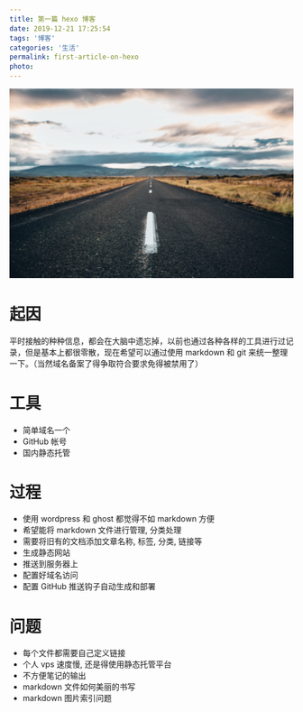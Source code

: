 ```yaml
---
title: 第一篇 hexo 博客
date: 2019-12-21 17:25:54
tags: '博客'
categories: '生活'
permalink: first-article-on-hexo
photo:
---
```


![图片](first-article-on-hexo/asphalt-highway.jpg)

# 起因

平时接触的种种信息，都会在大脑中遗忘掉，以前也通过各种各样的工具进行过记录，但是基本上都很零散，现在希望可以通过使用 markdown 和 git 来统一整理一下。（当然域名备案了得争取符合要求免得被禁用了）

# 工具

* 简单域名一个
* GitHub 帐号
* 国内静态托管

# 过程

* 使用 wordpress 和 ghost 都觉得不如 markdown 方便
* 希望能将 markdown 文件进行管理, 分类处理
* 需要将旧有的文档添加文章名称, 标签, 分类, 链接等
* 生成静态网站
* 推送到服务器上
* 配置好域名访问
* 配置 GitHub 推送钩子自动生成和部署

# 问题

* 每个文件都需要自己定义链接
* 个人 vps 速度慢, 还是得使用静态托管平台
* 不方便笔记的输出
* markdown 文件如何美丽的书写
* markdown 图片索引问题